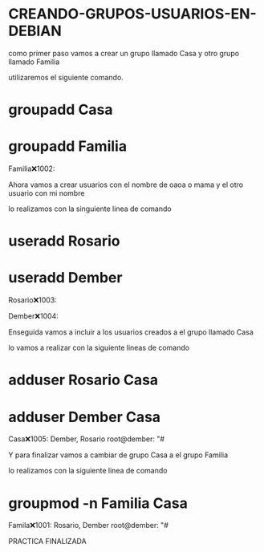 # CREANDO-GRUPOS-USUARIOS-EN-DEBIAN

como primer paso vamos a crear un grupo llamado Casa y otro grupo llamado Familia 

utilizaremos el siguiente comando.

 # groupadd Casa
 
 # groupadd Familia
 
 Familia:x:1002:

Ahora vamos a crear usuarios con el nombre de oaoa o mama y el otro usuario con mi nombre 

lo realizamos con la singuiente linea de comando 

# useradd Rosario

# useradd Dember 

Rosario:x:1003:

Dember:x:1004:

Enseguida vamos a incluir a los usuarios creados a el grupo llamado Casa

lo vamos a realizar con la siguiente lineas de comando 

# adduser Rosario Casa

# adduser Dember Casa

Casa:x:1005: Dember, Rosario root@dember: "#

Y para finalizar vamos a cambiar de grupo Casa a el grupo Familia 

lo realizamos con la siguiente linea de comando 

# groupmod -n Familia Casa

Famila:x:1001: Rosario, Dember root@dember: "#


PRACTICA FINALIZADA 
